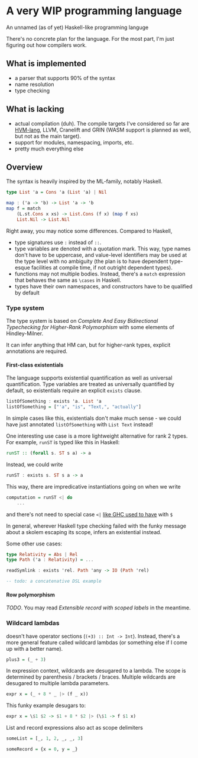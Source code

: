# A very WIP programming language

An unnamed (as of yet) Haskell-like programming languge

There's no concrete plan for the language. For the most part, I'm just figuring out how compilers work.

## What is implemented

- a parser that supports 90% of the syntax
- name resolution
- type checking

## What is lacking

- actual compilation (duh). The compile targets I've considered so far are [HVM-lang](https://github.com/HigherOrderCO/hvm-lang/), LLVM, Cranelift and GRIN (WASM support is planned as well, but not as the main target).
- support for modules, namespacing, imports, etc.
- pretty much everything else

## Overview

The syntax is heavily inspired by the ML-family, notably Haskell.

```haskell
type List 'a = Cons 'a (List 'a) | Nil

map : ('a -> 'b) -> List 'a -> 'b
map f = match
    (L.st.Cons x xs) -> List.Cons (f x) (map f xs)
    List.Nil -> List.Nil
```

Right away, you may notice some differences. Compared to Haskell,
- type signatures use `:` instead of `::`.
- type variables are denoted with a quotation mark. This way, type names don't have to be uppercase, and value-level identifiers may be used at the type level with no ambiguity (the plan is to have dependent type-esque facilities at compile time, if not outright dependent types).
- functions may not multiple bodies. Instead, there's a `match` expression that behaves the same as `\cases` in Haskell.
- types have their own namespaces, and constructors have to be qualified by default

### Type system

The type system is based on *Complete And Easy Bidirectional Typechecking for Higher-Rank Polymorphism* with some elements of Hindley-Milner.

It can infer anything that HM can, but for higher-rank types, explicit annotations are required.

#### First-class existentials

The language supports existential quantification as well as universal quantification. Type variables are treated as universally quantified by default, so existentials require an explicit `exists` clause.

```haskell
listOfSomething : exists 'a. List 'a
listOfSomething = ["'a", "is", "Text,", "actually"]
```
In simple cases like this, existentials don't make much sense - we could have just annotated `listOfSomething` with `List Text` instead!

One interesting use case is a more lightweight alternative for rank 2 types. For example, `runST` is typed like this in Haskell:

```haskell
runST :: (forall s. ST s a) -> a
```
Instead, we could write
```haskell
runST : exists s. ST s a -> a
```
This way, there are impredicative instantiations going on when we write
```haskell
computation = runST <| do
    ...
```
and there's not need to special case `<|` [like GHC used to have](https://gitlab.haskell.org/ghc/ghc/blob/795986aaf33e2ffc233836b86a92a77366c91db2/compiler/typecheck/TcExpr.hs#L323-L334) with `$`

In general, wherever Haskell type checking failed with the funky message about a skolem escaping its scope, <language> infers an existential instead.

Some other use cases:

```haskell
type Relativity = Abs | Rel
type Path ('a : Relativity) = ...

readSymlink : exists 'rel. Path 'any -> IO (Path 'rel)

-- todo: a concatenative DSL example
```

#### Row polymorphism

*TODO*. You may read *Extensible record with scoped labels* in the meantime.

### Wildcard lambdas

<name of the language> doesn't have operator sections (`(+3) :: Int -> Int`). Instead, there's a more general feature called wildcard lambdas (or something else if I come up with a better name).

```haskell
plus3 = (_ + 3)
```

In expression context, wildcards are desugared to a lambda. The scope is determined by parenthesis / brackets / braces. Multiple wildcards are desugared to multiple lambda parameters.

```haskell
expr x = (_ + 8 * _ |> (f _ x))
```
This funky example desugars to:

```haskell
expr x = \$1 $2 -> $1 + 8 * $2 |> (\$1 -> f $1 x)
```

List and record expressions also act as scope delimiters

```haskell
someList = [_, 1, 2, _, _, 3]

someRecord = {x = 0, y = _}
```